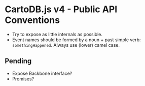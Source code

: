 # CartoDB.js v4 - Public API Conventions

- Try to expose as little internals as possible.
- Event names should be formed by a noun + past simple verb: `somethingHappened`. Always use (lower) camel case.


## Pending

- Expose Backbone interface?
- Promises?
